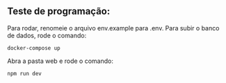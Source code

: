 ## Teste de programação:

Para rodar, renomeie o arquivo env.example para .env. Para subir o banco de dados, rode o comando:

```
docker-compose up
```

Abra a pasta web e rode o comando:

```
npm run dev
```